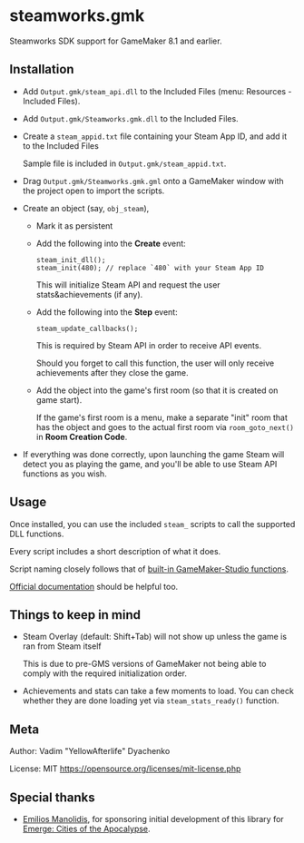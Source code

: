 # steamworks.gmk
Steamworks SDK support for GameMaker 8.1 and earlier.

## Installation
* Add `Output.gmk/steam_api.dll` to the Included Files (menu: Resources - Included Files).
* Add `Output.gmk/Steamworks.gmk.dll` to the Included Files.
* Create a `steam_appid.txt` file containing your Steam App ID, and add it to the Included Files
	
	Sample file is included in `Output.gmk/steam_appid.txt`.
* Drag `Output.gmk/Steamworks.gmk.gml` onto a GameMaker window with the project open to import the scripts.
* Create an object (say, `obj_steam`),
	* Mark it as persistent
	* Add the following into the **Create** event:
		
		```
		steam_init_dll();
		steam_init(480); // replace `480` with your Steam App ID
		```
		This will initialize Steam API and request the user stats&achievements (if any).
		
	* Add the following into the **Step** event:
		
		```
		steam_update_callbacks();
		```
		This is required by Steam API in order to receive API events.
		
		Should you forget to call this function, the user will only receive achievements after they close the game.
		
	* Add the object into the game's first room (so that it is created on game start).
		
		If the game's first room is a menu, make a separate "init" room that has the object and goes to the actual first room via `room_goto_next()` in **Room Creation Code**.

*	If everything was done correctly, upon launching the game Steam will detect you as playing the game, and you'll be able to use Steam API functions as you wish.

## Usage

Once installed, you can use the included `steam_` scripts to call the supported DLL functions.

Every script includes a short description of what it does.

Script naming closely follows that of [built-in GameMaker-Studio functions](http://docs.yoyogames.com/).

[Official documentation](https://partner.steamgames.com/home/steamworks) should be helpful too.

## Things to keep in mind
*	Steam Overlay (default: Shift+Tab) will not show up unless the game is ran from Steam itself
	
	This is due to pre-GMS versions of GameMaker not being able to comply with the required initialization order.
	
*	Achievements and stats can take a few moments to load. You can check whether they are done loading yet via `steam_stats_ready()` function.

## Meta
Author: Vadim "YellowAfterlife" Dyachenko

License: MIT https://opensource.org/licenses/mit-license.php

## Special thanks

* [Emilios Manolidis](http://emilvdweller.wix.com/), for sponsoring initial development of this library for [Emerge: Cities of the Apocalypse](http://store.steampowered.com/app/457600/).
